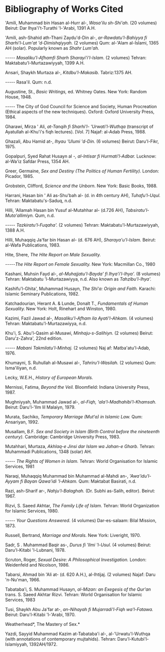 Bibliography of Works Cited
===========================

'Amili, Muhammad bin Hasan al-Hurr al-, *Wasa'ilu sh-Shi'ah.* (20
volumes) Beirut: Dar Ihya'i't-Turathi 'l-'Arabi, 1391 A.H.

'Amili, ash-Shahid ath-Thani Zaydu'd-Din al-, *ar-Rawdatu'l-Bahiyya fi
Sharhi'l-Lum'at 'd-Dimishqiyyah.* (2 volumes) Qum: al-'Alam al-Islami,
1365 AH (solar). Popularly known as *Shahr Lum'ah.*

----- *Masaliku'l-Afhamfi Sharh Sharayi'i'l-Islam.* (2 volumes) Tehran:
Maktabatu'l-Murtazawiyyah, 1399 A.H.

Ansari, Shaykh Murtaza al-, *Kitdbu'l-Makasib.* Tabriz:1375 AH.

----- Rasa'il. Qum: n.d.

Augustine, St., *Basic Writings,* ed. Whitney Oates. New York: Random
House, 1948.

----- The City of God Council for Science and Society, Human Procreation
(Ethical aspects of the new techniques). Oxford: Oxford University
Press, 1984.

Gharawi, Mirza ' Ali, *at-Tanqih fi Sharhi'l- 'Urwati'l-Wuthqa*
(transcript of Ayatullah al-Khu'i's fiqh lectures). [Vol. 7] Najaf:
al-Adab Press, 1988.

Ghazali, Abu Hamid at-, *Ihyau 'Ulumi 'd-Din.* (6 volumes) Beirut:
Daru'l-Fikr, 1975.

Gopalpuri, Syed Rahat Husayn al *-, al-Intisar fi Hurmati'l-Adbar.*
Lucknow: al-Wa'iz Safdar Press, 1354 AH.

Greer, Germaine, *Sex and Destiny (The Politics of Human Fertility).*
London: Picador, 1985.

Grobstein, Clifford, *Science and the Unborn.* New York: Basic Books,
1988.

Harrani, Hasan bin ' Ali as-Shu'bah al- (d. in 4th century AH),
*Tuhafu'l-Uqul.* Tehran: Maktabatu's-Saduq, n.d.

Hilli, 'Allamah Hasan bin Yusuf al-Mutahhar al- (d.726 AH),
*Tabsiratu'l-Muta'allimiyn.* Qum, n.d.

----- *Tazkiratu'l-Fuqaha'.* (2 volumes) Tehran:
Maktabatu'l-Murtazawiyyah, 1388 A.H.

Hilli, Muhaqqiq Ja'far bin Hasan al- (d. 676 AH), *Sharaya'u'l-Islam.*
Beirut: al-Wafa Publications, 1983.

Hite, Shere, *The Hite Report on Male Sexuality.*

-----*The Hite Report on Female Sexuality.* New York: Macmillan Co.,
1980

Kashani, Muhsin Fayd al-, *al-Muhajjatu'l-Bayda' fi Ihya'i'l-Ihya'.* (8
volumes) Tehran: Maktabatu 'l-Murtazawiyya, n.d. Also known as
*Tahzibu'l-Ihya'.*

Kashifu'l-Ghita', Muhammad Husayn, *The Shi'a: Origin and Faith.*
Karachi: Islamic Seminary Publications, 1982.

Katchadourian, Herant A. & Lunde, Donalt T., *Fundamentals of Human
Sexuality.* New York: Holt, Rinehart and Winston, 1980.

Kazimi, Fazil Jawad al-, *Masaliku'l-Afham ila Ayati'l-Ahkam.* (4
volumes) Tehran: Maktabatu'l-Murtazawiyya, n.d.

Khu'i, S. Abu'l-Qasim al-Musawi, *Minhaju-s-Salihiyn.* (2 volumes)
Beirut: Daru'z-Zahra', 22nd edition.

----- *Mabani Takmilatu'l-Minhaj.* (2 volumes) Naj af: Matba'atu'l-Adab,
1976.

Khumayni, S. Ruhullah al-Musawi al-, *Tahriru'l-Wasilah.* (2 volumes)
Qum: Isma'iliyan, n.d.

Lecky, W.E.H., *History of European Morals.*

Mernissi, Fatima, *Beyond the Veil.* Bloomfield: Indiana University
Press, 1987.

Mughniyyah, Muhammad Jawad al-, *al-Fiqh, 'ala'l-Madhahibi'l-Khamsah.*
Beirut: Daru'l-'Ilm lil Malaiyn, 1979.

Murata, Sachiko, *Temporary Marriage (Mut'a) in Islamic Law.* Qum:
Ansariyan, 1992.

Musallam, B.F. *Sex and Society in Islam (Birth Control before the
nineteenth century).* Cambridge: Cambridge University Press, 1983.

Mutahhari, Murtaza, *Akhlaq-e Jinsi dar Islam wa Jahan-e Gharb.* Tehran:
Muhammadi Publications, 1348 (solar) AH.

----- *The Rights of Women in Islam.* Tehran: World Organisation for
Islamic Services, 1981

Naraqi, Muhaqqiq Muhammad bin Muhammad al-Mahdi an-, *'Awa'idu'l-Ayyam
fi Bayan Qawa'idi 'l-Ahkam.* Qum: Maktabat Basirati, n.d.

Razi, ash-Sharif ar-, *Nahju'l-Balaghah.* (Dr. Subhi as-Salih, editor).
Beirut: 1967.

Rizvi, S. Saeed Akhtar, *The Family Life of Islam.* Tehran: World
Organization for Islamic Services, 1980.

----- *Your Questions Answered.* (4 volumes) Dar-es-salaam: Bilal
Mission, 1873.

Russell, Bertrand, *Marriage and Morals.* New York: Liveright, 1970.

Sadr, S . Muhammad Baqir as-, *Durus fi 'Ilmi 'l-Usul*. (4 volumes)
Beirut: Daru'l-Kitabi 'l-Lubnani, 1978.

Scruton, Roger, *Sexual Desire: A Philosophical Investigation.* London:
Weidenfeld and Nicolson, 1986.

Tabarsi, Ahmad bin 'Ali at- (d. 620 A.H.), al-Ihtijaj. (2 volumes)
Najaf: Daru 'n-Nu'man, 1966.

Tabataba'i, S. Muhammad Husayn, *al-Mizan: an Exegesis of the Qur'an*
trans. S. Saeed Akhtar Rizvi. Tehran: World Organisation for Islamic
Services, 1983

Tusi, Shaykh Abu Ja'far at-, *an-Nihayah fi Mujarradi'l-Fiqh
wa'l-Fatawa.* Beirut: Daru'l-Kitabi 'l-'Arabi, 1970.

Weatherhead*, The Mastery of Sex.*

Yazdi, Sayyid Muhammad Kazim at-Tabataba'i al-, al-'Urwatu'l-Wuthqa
(with annotations of contemporary mujtahids). Tehran:
Daru'l-Kutubi'l-Islamiyyah, 1392AH/1972.


